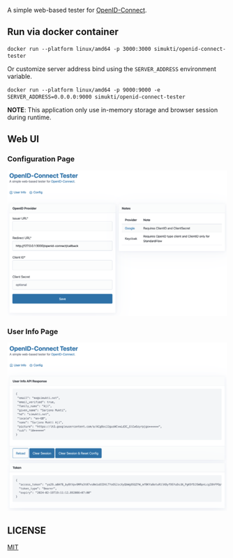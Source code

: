 A simple web-based tester for [OpenID-Connect](https://openid.net/developers/how-connect-works/).

## Run via docker container

```
docker run --platform linux/amd64 -p 3000:3000 simukti/openid-connect-tester
```

Or customize server address bind using the `SERVER_ADDRESS` environment variable.

```
docker run --platform linux/amd64 -p 9000:9000 -e SERVER_ADDRESS=0.0.0.0:9000 simukti/openid-connect-tester
```

**NOTE**: This application only use in-memory storage and browser session during runtime.

## Web UI

### Configuration Page

![config](/assets/img/config.png)

### User Info Page

![config](/assets/img/user_info.png)

## LICENSE

[MIT](./LICENSE.txt)